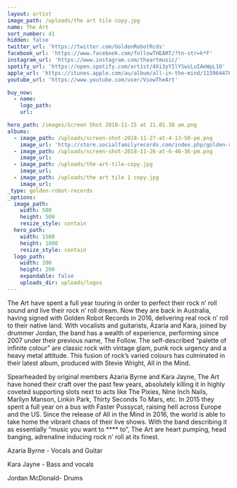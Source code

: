 ```yaml
---
layout: artist
image_path: /uploads/the art tile copy.jpg
name: The Art
sort_number: 41
hidden: false
twitter_url: 'https://twitter.com/GoldenRobotRcds'
facebook_url: 'https://www.facebook.com/followTHEART/?tn-str=k*F'
instagram_url: 'https://www.instagram.com/theartmusic/'
spotify_url: 'https://open.spotify.com/artist/4Xi3yYIlYSwiLuIAeWpL1O'
apple_url: 'https://itunes.apple.com/au/album/all-in-the-mind/1159644782'
youtube_url: 'https://www.youtube.com/user/ViewTheArt'

buy_now:
  - name: 
    logo_path: 
    url: 

hero_path: /images/Screen Shot 2018-11-15 at 11.01.38 am.png
albums:
  - image_path: /uploads/screen-shot-2018-11-27-at-4-13-50-pm.png
    image_url: 'http://store.socialfamilyrecords.com/index.php/golden-robot-records/the-art-all-in-the-mind-cd-signed.html'
  - image_path: /uploads/screen-shot-2018-11-26-at-6-46-36-pm.png
    image_url:
  - image_path: /uploads/the-art-tile-copy.jpg
    image_url:
  - image_path: /uploads/the art tile 1 copy.jpg
    image_url:
_type: golden-robot-records
_options:
  image_path:
    width: 500
    height: 500
    resize_style: contain
  hero_path:
    width: 1500
    height: 1000
    resize_style: contain
  logo_path:
    width: 200
    height: 200
    expandable: false
    uploads_dir: uploads/logos
---
```


The Art have spent a full year touring in order to perfect their rock n’ roll sound and live their rock n’ roll dream. Now they are back in Australia, having signed with Golden Robot Records in 2016, delivering real rock n’ roll to their native land. With vocalists and guitarists, Azaria and Kara, joined by drummer Jordan, the band has a wealth of experience, performing since 2007 under their previous name, The Follow. The self-described “palette of infinite colour” are classic rock with vintage glam, punk rock urgency and a heavy metal attitude. This fusion of rock’s varied colours has culminated in their latest album, produced with Stevie Wright, All in the Mind.

Spearheaded by original members Azaria Byrne and Kara Jayne, The Art have honed their craft over the past few years, absolutely killing it in highly coveted supporting slots next to acts like The Pixies, Nine Inch Nails, Marilyn Manson, Linkin Park, Thirty Seconds To Mars, etc. In 2015 they spent a full year on a bus with Faster Pussycat, raising hell across Europe and the US. Since the release of All in the Mind in 2016, the world is able to take home the vibrant chaos of their live shows. With the band describing it as essentially “music you want to \*\*\*\* to”, The Art are heart pumping, head banging, adrenaline inducing rock n’ roll at its finest.

Azaria Byrne - Vocals and Guitar

Kara Jayne - Bass and vocals

Jordan McDonald- Drums